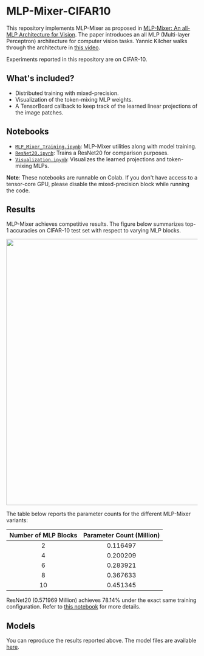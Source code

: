 # MLP-Mixer-CIFAR10

This repository implements MLP-Mixer as proposed in [MLP-Mixer: An all-MLP Architecture for Vision](https://arxiv.org/abs/2105.01601). The paper introduces an all MLP (Multi-layer Perceptron) architecture for computer vision tasks. Yannic Kilcher walks through the architecture in [this video](https://www.youtube.com/watch?v=7K4Z8RqjWIk). 

Experiments reported in this repository are on CIFAR-10. 



## What's included?

* Distributed training with mixed-precision.
* Visualization of the token-mixing MLP weights.
* A TensorBoard callback to keep track of the learned linear projections of the image patches.

## Notebooks

* [`MLP_Mixer_Training.ipynb`](https://github.com/sayakpaul/MLP-Mixer-CIFAR10/blob/main/MLP_Mixer_Training.ipynb): MLP-Mixer utilities along with model training. 
* [`ResNet20.ipynb`](https://github.com/sayakpaul/MLP-Mixer-CIFAR10/blob/main/ResNet20.ipynb): Trains a ResNet20 for comparison purposes.
* [`Visualization.ipynb`](https://github.com/sayakpaul/MLP-Mixer-CIFAR10/blob/main/Visualization.ipynb): Visualizes the learned projections and token-mixing MLPs.

**Note**: These notebooks are runnable on Colab. If you don't have access to a tensor-core GPU, please disable the mixed-precision block while running the code. 

## Results

MLP-Mixer achieves competitive results. The figure below summarizes top-1 accuracies on CIFAR-10 test set with respect to varying MLP blocks. 

<div align="center">
	<img src="https://i.ibb.co/MSzm7mJ/image.png" width=700/>
</div>

The table below reports the parameter counts for the different MLP-Mixer variants:

| Number of MLP  Blocks 	| Parameter Count (Million) 	|
|:---------------------:	|:-------------------------:	|
|           2           	|          0.116497         	|
|           4           	|          0.200209         	|
|           6           	|          0.283921         	|
|           8           	|          0.367633         	|
|           10          	|          0.451345         	|


ResNet20 (0.571969 Million) achieves 78.14% under the exact same training configuration. Refer to [this notebook](https://github.com/sayakpaul/MLP-Mixer-CIFAR10/blob/main/ResNet20.ipynb) for more details. 

## Models

You can reproduce the results reported above. The model files are available [here](https://github.com/sayakpaul/MLP-Mixer-CIFAR10/releases/download/Models/models.zip). 